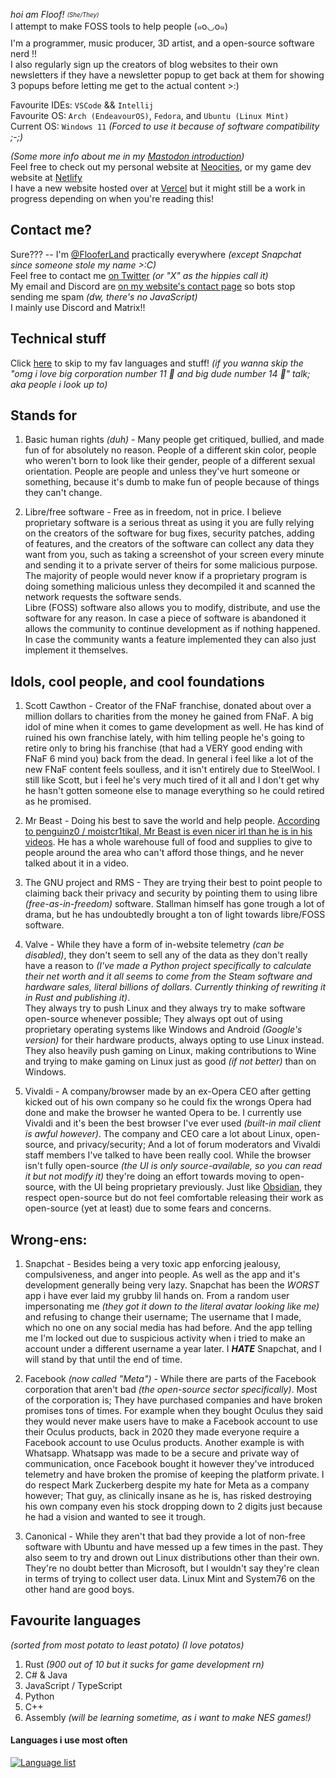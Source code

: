 _hoi am Floof!_ <sub><sup>_(She/They)_</sup></sub> <br/>
I attempt to make FOSS tools to help people (๑꧆◡꧆๑) <br/>
I'm a programmer, music producer, 3D artist, and a open-source software nerd !! <br/>
I also regularly sign up the creators of blog websites to their own newsletters if they have a newsletter popup to get back at them for showing 3 popups before letting me get to the actual content >:) <br/>

Favourite IDEs: `VSCode` && `Intellij` <br/>
Favourite OS: `Arch (EndeavourOS)`, `Fedora`, and `Ubuntu (Linux Mint)` <br/>
Current OS: `Windows 11`  *(Forced to use it because of software compatibility ;-;)*

*(Some more info about me in my [Mastodon introduction](https://fandom.garden/web/@flooferland/109328457878674654))* <br/>
Feel free to check out my personal website at [Neocities](https://flooferland.neocities.org), or my game dev website at [Netlify](https://flooferland.netlify.com)
<br/>
I have a new website hosted over at [Vercel](https://flooferland.vercel.app) but it might still be a work in progress depending on when you're reading this!

## Contact me?
Sure??? -- I'm [@FlooferLand](https://flooferland.neocities.org/#links) practically everywhere _(except Snapchat since someone stole my name >:C)_ <br/>
Feel free to contact me [on Twitter](https://twitter.com/FlooferLand) _(or "X" as the hippies call it)_ <br/>
My email and Discord are [on my website's contact page](https://flooferland.vercel.app/contact/) so bots stop sending me spam _(dw, there's no JavaScript)_ <br/>
I mainly use Discord and Matrix!!

## Technical stuff
Click [here](#favourite-languages) to skip to my fav languages and stuff! _(if you wanna skip the "omg i love big corporation number 11 🥺 and big dude number 14 🥺" talk; aka people i look up to)_

## Stands for
  1. Basic human rights _(duh)_ - Many people get critiqued, bullied, and made fun of for absolutely no reason. People of a different skin color, people who weren't born to look like their gender, people of a different sexual orientation. People are people and unless they've hurt someone or something, because it's dumb to make fun of people because of things they can't change.

  2. Libre/free software - Free as in freedom, not in price. I believe proprietary software is a serious threat as using it you are fully relying on the creators of the software for bug fixes, security patches, adding of features, and the creators of the software can collect any data they want from you, such as taking a screenshot of your screen every minute and sending it to a private server of theirs for some malicious purpose. The majority of people would never know if a proprietary program is doing something malicious unless they decompiled it and scanned the network requests the software sends. <br/> Libre (FOSS) software also allows you to modify, distribute, and use the software for any reason. In case a piece of software is abandoned it allows the community to continue development as if nothing happened. In case the community wants a feature implemented they can also just implement it themselves.

## Idols, cool people, and cool foundations
  1. Scott Cawthon - Creator of the FNaF franchise, donated about over a million dollars to charities from the money he gained from FNaF. A big idol of mine when it comes to game development as well. He has kind of ruined his own franchise lately, with him telling people he's going to retire only to bring his franchise (that had a VERY good ending with FNaF 6 mind you) back from the dead. In general i feel like a lot of the new FNaF content feels soulless, and it isn't entirely due to SteelWool. I still like Scott, but i feel he's very much tired of it all and I don't get why he hasn't gotten someone else to manage everything so he could retired as he promised.

  2. Mr Beast - Doing his best to save the world and help people. [According to penguinz0 / moistcr1tikal, Mr Beast is even nicer irl than he is in his videos](https://youtube.com/watch?v=yu1AurtSL18?t=75). He has a whole warehouse full of food and supplies to give to people around the area who can't afford those things, and he never talked about it in a video.

  3. The GNU project and RMS - They are trying their best to point people to claiming back their privacy and security by pointing them to using libre _(free-as-in-freedom)_ software. Stallman himself has gone trough a lot of drama, but he has undoubtedly brought a ton of light towards libre/FOSS software.
  
  4. Valve - While they have a form of in-website telemetry *(can be disabled)*, they don't seem to sell any of the data as they don't really have a reason to *(I've made a Python project specifically to calculate their net worth and it all seems to come from the Steam software and hardware sales, literal billions of dollars. Currently thinking of rewriting it in Rust and publishing it)*. <br/> They always try to push Linux and they always try to make software open-source whenever possible; They always opt out of using proprietary operating systems like Windows and Android *(Google's version)* for their hardware products, always opting to use Linux instead. They also heavily push gaming on Linux, making contributions to Wine and trying to make gaming on Linux just as good _(if not better)_ than on Windows.

  5. Vivaldi - A company/browser made by an ex-Opera CEO after getting kicked out of his own company so he could fix the wrongs Opera had done and make the browser he wanted Opera to be. I currently use Vivaldi and it's been the best browser I've ever used _(built-in mail client is awful however)_. The company and CEO care a lot about Linux, open-source, and privacy/security; And a lot of forum moderators and Vivaldi staff members I've talked to have been really cool. While the browser isn't fully open-source _(the UI is only source-available, so you can read it but not modify it)_ they're doing an effort towards moving to open-source, with the UI being proprietary previously. Just like [Obsidian](https://obsidian.md), they respect open-source but do not feel comfortable releasing their work as open-source (yet at least) due to some fears and concerns.

## Wrong-ens:
  1. Snapchat - Besides being a very toxic app enforcing jealousy, compulsiveness, and anger into people. As well as the app and it's development generally being very lazy. Snapchat has been the _WORST_ app i have ever laid my grubby lil hands on. From a random user impersonating me _(they got it down to the literal avatar looking like me)_ and refusing to change their username; The username that I made, which no one on any social media has had before. And the app telling me I'm locked out due to suspicious activity when i tried to make an account under a different username a year later. I ___HATE___ Snapchat, and I will stand by that until the end of time.
  
  2. Facebook *(now called "Meta")* - While there are parts of the Facebook corporation that aren't bad _(the open-source sector specifically)_. Most of the corporation is; They have purchased companies and have broken promises tons of times. For example when they bought Oculus they said they would never make users have to make a Facebook account to use their Oculus products, back in 2020 they made everyone require a Facebook account to use Oculus products. Another example is with Whatsapp. Whatsapp was made to be a secure and private way of communication, once Facebook bought it however they've introduced telemetry and have broken the promise of keeping the platform private. I do respect Mark Zuckerberg despite my hate for Meta as a company however; That guy, as clinically insane as he is, has risked destroying his own company even his stock dropping down to 2 digits just because he had a vision and wanted to see it trough.

  3. Canonical - While they aren't that bad they provide a lot of non-free software with Ubuntu and have messed up a few times in the past. They also seem to try and drown out Linux distributions other than their own. <br/> They're no doubt better than Microsoft, but I wouldn't say they're clean in terms of trying to collect user data. Linux Mint and System76 on the other hand are good boys.

## Favourite languages
_(sorted from most potato to least potato)_ _(I love potatos)_
  1. Rust *(900 out of 10 but it sucks for game development rn)*
  1. C# & Java
  1. JavaScript / TypeScript
  1. Python
  1. C++
  1. Assembly *(will be learning sometime, as i want to make NES games!)*

#### Languages i use most often
[![Language list](https://github-readme-stats.vercel.app/api/top-langs/?username=FlooferLand&layout=compact&theme=onedark&langs_count=12)](https://github.com/anuraghazra/github-readme-stats)
